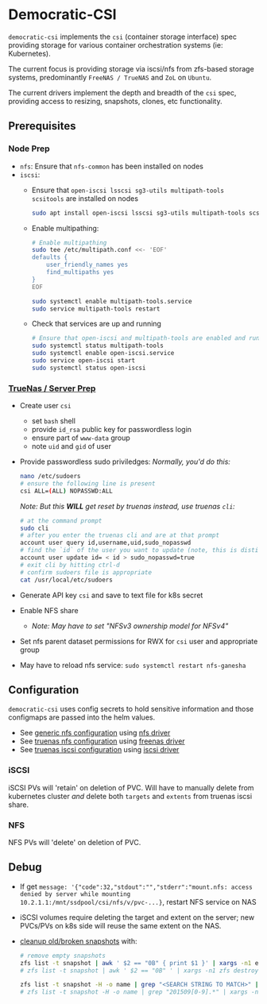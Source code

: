 # Democratic-CSI

`democratic-csi` implements the `csi` (container storage interface) spec providing storage for various container orchestration systems (ie: Kubernetes).

The current focus is providing storage via iscsi/nfs from zfs-based storage systems, predominantly `FreeNAS / TrueNAS` and `ZoL` on `Ubuntu`.

The current drivers implement the depth and breadth of the `csi` spec, providing access to resizing, snapshots, clones, etc functionality.

## Prerequisites

### Node Prep

- `nfs`: Ensure that `nfs-common` has been installed on nodes
- `iscsi`:
  - Ensure that `open-iscsi lsscsi sg3-utils multipath-tools scsitools` are installed on nodes

    ```sh
    sudo apt install open-iscsi lsscsi sg3-utils multipath-tools scsitools
    ```

  - Enable multipathing:

    ```sh
    # Enable multipathing
    sudo tee /etc/multipath.conf <<- 'EOF'
    defaults {
        user_friendly_names yes
        find_multipaths yes
    }
    EOF

    sudo systemctl enable multipath-tools.service
    sudo service multipath-tools restart
    ```

  - Check that services are up and running

    ```sh
    # Ensure that open-iscsi and multipath-tools are enabled and running
    sudo systemctl status multipath-tools
    sudo systemctl enable open-iscsi.service
    sudo service open-iscsi start
    sudo systemctl status open-iscsi
    ```

### [TrueNas / Server Prep](https://github.com/democratic-csi/democratic-csi#server-prep)

- Create user `csi`
  - set `bash` shell
  - provide `id_rsa` public key for passwordless login
  - ensure part of `www-data` group
  - note `uid` and `gid` of user
- Provide passwordless sudo priviledges:
  _Normally, you'd do this:_

  ```sh
  nano /etc/sudoers
  # ensure the following line is present
  csi ALL=(ALL) NOPASSWD:ALL
  ```

  _Note: But this **WILL** get reset by truenas_
  _instead, use truenas `cli`:_

  ```sh
  # at the command prompt
  sudo cli
  # after you enter the truenas cli and are at that prompt
  account user query id,username,uid,sudo_nopasswd
  # find the `id` of the user you want to update (note, this is distinct from the `uid`)
  account user update id= < id > sudo_nopasswd=true
  # exit cli by hitting ctrl-d
  # confirm sudoers file is appropriate
  cat /usr/local/etc/sudoers
  ```

- Generate API key `csi` and save to text file for k8s secret
- Enable NFS share
  - _Note: May have to set "NFSv3 ownership model for NFSv4"_
- Set nfs parent dataset permissions for RWX for `csi` user and appropriate group
- May have to reload nfs service: `sudo systemctl restart nfs-ganesha`

## Configuration

`democratic-csi` uses config secrets to hold sensitive information and those configmaps are passed into the helm values.

- See [generic nfs configuration](https://github.com/democratic-csi/charts/blob/master/stable/democratic-csi/examples/nfs-client.yaml) using [nfs driver](https://github.com/democratic-csi/democratic-csi/blob/master/examples/nfs-client.yaml)
- See [truenas nfs configuration](https://github.com/democratic-csi/charts/blob/master/stable/democratic-csi/examples/freenas-nfs.yaml) using [freenas driver](https://github.com/democratic-csi/democratic-csi/blob/master/examples/freenas-nfs.yaml)
- See [truenas iscsi configuration](https://github.com/democratic-csi/charts/blob/master/stable/democratic-csi/examples/freenas-iscsi.yaml) using [iscsi driver](https://github.com/democratic-csi/democratic-csi/blob/master/examples/freenas-iscsi.yaml)

### iSCSI

iSCSI PVs will 'retain' on deletion of PVC.  Will have to manually delete from kubernetes cluster _and_ delete both `targets` and `extents` from truenas iscsi share.

### NFS

NFS PVs will 'delete' on deletion of PVC.

## Debug

* If get `message: '{"code":32,"stdout":"","stderr":"mount.nfs: access denied by server while mounting 10.2.1.1:/mnt/ssdpool/csi/nfs/v/pvc-...}`, restart NFS service on NAS

* iSCSI volumes require deleting the target and extent on the server; new PVCs/PVs on k8s side will reuse the same extent on the NAS.

* [cleanup old/broken snapshots](https://serverfault.com/questions/340837/how-to-delete-all-but-last-n-zfs-snapshots) with:

  ```sh
  # remove empty snapshots
  zfs list -t snapshot | awk ' $2 == "0B" { print $1 }' | xargs -n1 echo
  # zfs list -t snapshot | awk ' $2 == "0B" ' | xargs -n1 zfs destroy

  zfs list -t snapshot -H -o name | grep "<SEARCH STRING TO MATCH>" | xargs -n1 echo
  # zfs list -t snapshot -H -o name | grep "201509[0-9].*" | xargs -n1 zfs destroy
  ```
